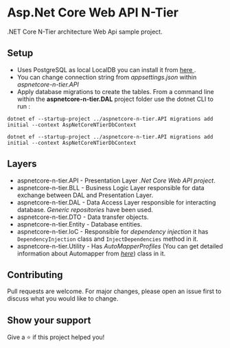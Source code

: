 # Asp.Net Core Web API N-Tier

.NET Core N-Tier architecture Web Api sample project.

## Setup

- Uses PostgreSQL as local LocalDB you can install it from
[here ](https://www.postgresql.org).
- You can change connection string from *appsettings.json* within *aspnetcore-n-tier.API*
- Apply database migrations to create the tables. From a command line within the **aspnetcore-n-tier.DAL** project folder use the dotnet CLI to run :

```
dotnet ef --startup-project ../aspnetcore-n-tier.API migrations add initial --context AspNetCoreNTierDbContext
```
```
dotnet ef --startup-project ../aspnetcore-n-tier.API migrations add initial --context AspNetCoreNTierDbContext
```
## Layers

- aspnetcore-n-tier.API - Presentation Layer *.Net Core Web API project*.
- aspnetcore-n-tier.BLL - Business Logic Layer responsible for data exchange between DAL and Presentation Layer.
- aspnetcore-n-tier.DAL - Data Access Layer responsible for interacting database. *Generic repositories* have been used.
- aspnetcore-n-tier.DTO - Data transfer objects.
- aspnetcore-n-tier.Entity - Database entities.
- aspnetcore-n-tier.IoC - Responsible for *dependency injection* it has ```DependencyInjection``` class and ```InjectDependencies``` method in it.
- aspnetcore-n-tier.Utility - Has *AutoMapperProfiles* (You can get detailed information about Automapper from [*here*](https://automapper.org/)) class in it.

## Contributing
Pull requests are welcome. For major changes, please open an issue first to discuss what you would like to change.

## Show your support

Give a ⭐️ if this project helped you!
